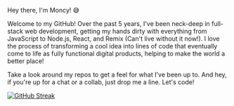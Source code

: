Hey there, I'm Moncy! 😅

Welcome to my GitHub! Over the past 5 years, I've been neck-deep in full-stack web development, getting my hands dirty with everything from JavaScript to Node.js, React, and Remix (Can't live without it now!). I love the process of transforming a cool idea into lines of code that eventually come to life as fully functional digital products, helping to make the world a better place!

Take a look around my repos to get a feel for what I've been up to. And hey, if you're up for a chat or a collab, just drop me a line. Let's code!

[![GitHub Streak](https://streak-stats.demolab.com?user=ironbyte&theme=tokyonight&border_radius=10&date_format=M%20j%5B%2C%20Y%5D&background=0F172A&dates=94A3B8&ring=D97706&stroke=D6D3D1&border=94A3B8&fire=F59E0B&currStreakNum=4ADE80&currStreakLabel=4ADE80&sideNums=E0F2FE&sideLabels=C084FC&excludeDaysLabel=C084FC)](https://git.io/streak-stats)




<!--
**ironbyte/ironbyte** is a ✨ _special_ ✨ repository because its `README.md` (this file) appears on your GitHub profile.

Here are some ideas to get you started:

- 🔭 I’m currently working on ...
- 🌱 I’m currently learning ...
- 👯 I’m looking to collaborate on ...
- 🤔 I’m looking for help with ...
- 💬 Ask me about ...
- 📫 How to reach me: ...
- 😄 Pronouns: ...
- ⚡ Fun fact: ...
-->
